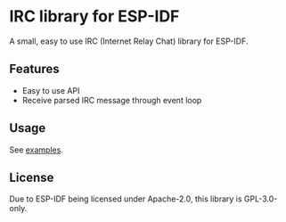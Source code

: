 # IRC library for ESP-IDF

A small, easy to use IRC (Internet Relay Chat) library for ESP-IDF.

## Features
- Easy to use API
- Receive parsed IRC message through event loop

## Usage
See [examples](./examples).

## License
Due to ESP-IDF being licensed under Apache-2.0, this library is GPL-3.0-only.
